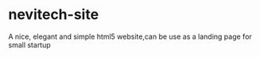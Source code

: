nevitech-site
=============

A nice, elegant and simple html5 website,can be use as a landing page for small startup